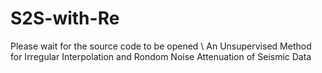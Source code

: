 # S2S-with-Re
Please wait for the source code to be opened \\
An Unsupervised Method for Irregular Interpolation and Rondom Noise Attenuation of Seismic Data
